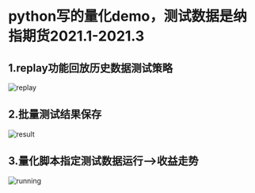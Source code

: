 # python写的量化demo，测试数据是纳指期货2021.1-2021.3


## 1.replay功能回放历史数据测试策略

![replay](https://user-images.githubusercontent.com/3948940/160269224-cecfc4a3-daa5-485a-8cd8-d6652372e3f5.gif)


## 2.批量测试结果保存

![result](https://user-images.githubusercontent.com/3948940/160269226-c1d6990b-1638-4d1f-94df-1b620cde0c80.gif)


## 3.量化脚本指定测试数据运行——>收益走势

![running](https://user-images.githubusercontent.com/3948940/160269229-7238c5ed-1ed9-4f6b-892b-a67066dae1e6.gif)
